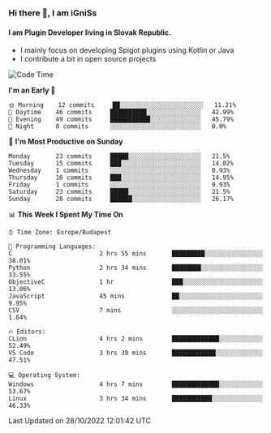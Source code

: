 ### Hi there 👋, I am iGniSs

#### I am Plugin Developer living in Slovak Republic.
- I mainly focus on developing Spigot plugins using Kotlin or Java
- I contribute a bit in open source projects

<!--START_SECTION:waka-->
![Code Time](http://img.shields.io/badge/Code%20Time-943%20hrs%2010%20mins-blue)

**I'm an Early 🐤** 

```text
🌞 Morning    12 commits     ██░░░░░░░░░░░░░░░░░░░░░░░   11.21% 
🌆 Daytime    46 commits     ██████████░░░░░░░░░░░░░░░   42.99% 
🌃 Evening    49 commits     ███████████░░░░░░░░░░░░░░   45.79% 
🌙 Night      0 commits      ░░░░░░░░░░░░░░░░░░░░░░░░░   0.0%

```
📅 **I'm Most Productive on Sunday** 

```text
Monday       23 commits     █████░░░░░░░░░░░░░░░░░░░░   21.5% 
Tuesday      15 commits     ███░░░░░░░░░░░░░░░░░░░░░░   14.02% 
Wednesday    1 commits      ░░░░░░░░░░░░░░░░░░░░░░░░░   0.93% 
Thursday     16 commits     ███░░░░░░░░░░░░░░░░░░░░░░   14.95% 
Friday       1 commits      ░░░░░░░░░░░░░░░░░░░░░░░░░   0.93% 
Saturday     23 commits     █████░░░░░░░░░░░░░░░░░░░░   21.5% 
Sunday       28 commits     ██████░░░░░░░░░░░░░░░░░░░   26.17%

```


📊 **This Week I Spent My Time On** 

```text
⌚︎ Time Zone: Europe/Budapest

💬 Programming Languages: 
C                        2 hrs 55 mins       █████████░░░░░░░░░░░░░░░░   38.01% 
Python                   2 hrs 34 mins       ████████░░░░░░░░░░░░░░░░░   33.55% 
ObjectiveC               1 hr                ███░░░░░░░░░░░░░░░░░░░░░░   13.06% 
JavaScript               45 mins             ██░░░░░░░░░░░░░░░░░░░░░░░   9.95% 
CSV                      7 mins              ░░░░░░░░░░░░░░░░░░░░░░░░░   1.64%

🔥 Editors: 
CLion                    4 hrs 2 mins        █████████████░░░░░░░░░░░░   52.49% 
VS Code                  3 hrs 39 mins       ████████████░░░░░░░░░░░░░   47.51%

💻 Operating System: 
Windows                  4 hrs 7 mins        █████████████░░░░░░░░░░░░   53.67% 
Linux                    3 hrs 34 mins       ███████████░░░░░░░░░░░░░░   46.33%

```


 Last Updated on 28/10/2022 12:01:42 UTC
<!--END_SECTION:waka-->